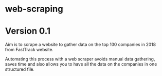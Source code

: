 # web-scraping 
Version 0.1
=======

Aim is to scrape a website to gather data on the top 100 companies in 2018 from FastTrack website.

Automating this process with a web scraper avoids manual data gathering, saves time and also allows you to have all the data on the companies in one structured file.
